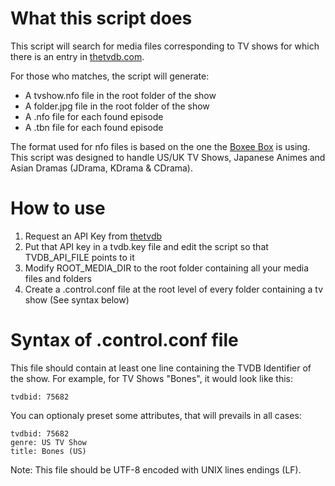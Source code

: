 What this script does
======================

This script will search for media files corresponding to TV shows for which there
is an entry in [thetvdb.com](http://www.thetvdb.com).

For those who matches, the script will generate:
 -   A tvshow.nfo file in the root folder of the show
 -   A folder.jpg file in the root folder of the show
 -   A .nfo file for each found episode
 -   A .tbn file for each found episode

The format used for nfo files is based on the one the [Boxee Box](http://www.boxee.tv) is using.
This script was designed to handle US/UK TV Shows, Japanese Animes and Asian Dramas (JDrama, KDrama & CDrama).

How to use
===========

1. Request an API Key from [thetvdb](http://www.thetvdb.com/?tab=apiregister)
2. Put that API key in a tvdb.key file and edit the script so that TVDB_API_FILE points to it
3. Modify ROOT_MEDIA_DIR to the root folder containing all your media files and folders
4. Create a .control.conf file at the root level of every folder containing a tv show (See syntax below)

Syntax of .control.conf file
============================

This file should contain at least one line containing the TVDB Identifier of the show.
For example, for TV Shows "Bones", it would look like this:

    tvdbid: 75682

You can optionaly preset some attributes, that will prevails in all cases:

    tvdbid: 75682
    genre: US TV Show
    title: Bones (US)

Note: This file should be UTF-8 encoded with UNIX lines endings (LF).
